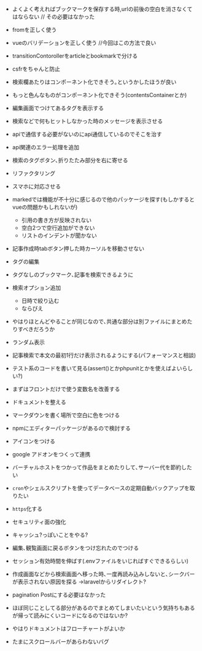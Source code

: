 * よくよく考えればブックマークを保存する時,urlの前後の空白を消さなくてはならない // その必要はなかった
* fromを正しく使う
* vueのバリデーションを正しく使う  //今回はこの方法で良い
* transitionContorollerをarticleとbookmarkで分ける
* csfrをちゃんと防止
* 検索欄あたりはコンポーネント化できそう｡というかしたほうが良い
* もっと色んなものがコンポーネント化できそう(contentsContainerとか)
* 編集画面でつけてあるタグを表示する
* 検索などで何もヒットしなかった時のメッセージを表示させる
* apiで通信する必要がないのにapi通信しているのでそこを治す
* api関連のエラー処理を追加
* 検索のタグボタン､折りたたみ部分を右に寄せる
* リファクタリング
* スマホに対応させる
* markedでは機能が不十分に感じるので他のパッケージを探す(もしかするとvueの問題かもしれないが)
    * 引用の書き方が反映されない
    * 空白2つで空行追加ができない
    * リストのインデントが聞かない
* 記事作成時tabボタン押した時カーソルを移動させない

* タグの編集
* タグなしのブックマーク､記事を検索できるように
* 検索オプション追加
    * 日時で絞り込む
    * ならびえ
* やはりほとんどやることが同じなので､共通な部分は別ファイルにまとめたりすべきだろうか
* ランダム表示
* 記事検索で本文の最初1行だけ表示されるようにする(パフォーマンスと相談)
* テスト系のコードを書いて見る(assert()とかphpunitとかを使えばよいらしい?)
* まずはフロントだけで使う変数名を改善する
* ドキュメントを整える
* マークダウンを書く場所で空白に色をつける  
* npmにエディターパッケージがあるので検討する
* アイコンをつける
* google アドオンをつくって連携
* バーチャルホストをつかって作品をまとめたりして､サーバー代を節約したい
* `cron`やシェルスクリプトを使ってデータベースの定期自動バックアップを取りたい
* `https`化する
* セキュリティ面の強化
* キャッシュ?っぽいことをやる?
* 編集､観覧画面に戻るボタンをつけ忘れたのでつける
* セッション有効時間を伸ばす(.envファイルをいじればすぐできるらしい)
* 作成画面などから検索画面へ移った時､一度再読み込みしないと､シークバーが表示されない原因を探る
->laravelからリダイレクト?
* pagination Postにする必要はなかった
* ほぼ同じことしてる部分があるのでまとめてしまいたいという気持ちもあるが帰って読みにくいコードになるのではないか?
* やはりドキュメントはフローチャートがよいか
* たまにスクロールバーがあらわないバグ
